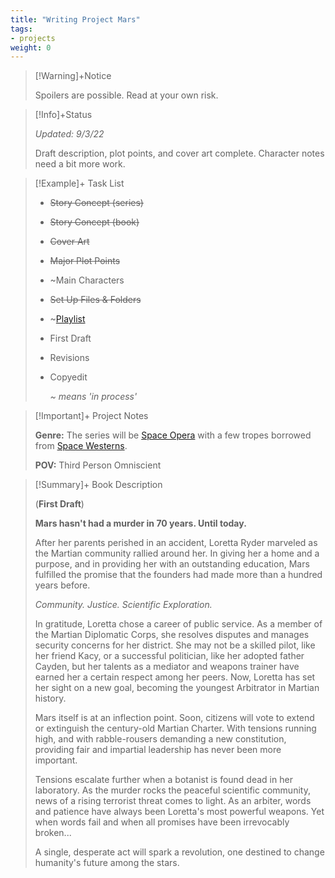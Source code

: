 ```yaml
---
title: "Writing Project Mars"
tags:
- projects
weight: 0
---
```



>[!Warning]+Notice
>
> Spoilers are possible. Read at your own risk.


> [!Info]+Status
>
>*Updated: 9/3/22*
>
> Draft description, plot points, and cover art complete.  Character notes need a bit more work.

>[!Example]+ Task List
> 
> * ~~Story Concept (series)~~
> * ~~Story Concept (book)~~
> * ~~Cover Art~~
> * ~~Major Plot Points~~
> * ~Main Characters
> * ~~Set Up Files & Folders~~
> * ~[Playlist](/notes/space-opera-playlist.md)
> * First Draft
> * Revisions
> * Copyedit
>   
>   *~ means 'in process'*


>[!Important]+ Project Notes
>
>
>**Genre:** The series will be [Space Opera](https://tvtropes.org/pmwiki/pmwiki.php/Main/SpaceOpera) with a few tropes borrowed from [Space Westerns](https://tvtropes.org/pmwiki/pmwiki.php/Main/SpaceWestern).
>
>**POV:** Third Person Omniscient

>[!Summary]+ Book Description
> 
> (**First Draft**)
>
> **Mars hasn't had a murder in 70 years. Until today.**  
>
>After her parents perished in an accident, Loretta Ryder marveled as the Martian community rallied around her. In giving her a home and a purpose, and in providing her with an outstanding education, Mars fulfilled the promise that the founders had made more than a hundred years before.
>
>*Community. Justice. Scientific Exploration.*
>
>In gratitude, Loretta chose a career of public service. As a member of the Martian Diplomatic Corps, she resolves disputes and manages security concerns for her district. She may not be a skilled pilot, like her friend Kacy, or a successful politician, like her adopted father Cayden, but her talents as a mediator and weapons trainer have earned her a certain respect among her peers. Now, Loretta has set her sight on a new goal, becoming the youngest Arbitrator in Martian history.
>
>Mars itself is at an inflection point. Soon, citizens will vote to extend or extinguish the century-old Martian Charter. With tensions running high, and with rabble-rousers demanding a new constitution, providing fair and impartial leadership has never been more important.
>
> Tensions escalate further when a botanist is found dead in her laboratory. As the murder rocks the peaceful scientific community, news of a rising terrorist threat comes to light. As an arbiter, words and patience have always been Loretta's most powerful weapons. Yet when words fail and when all promises have been irrevocably broken...
>
> A single, desperate act will spark a revolution, one destined to change humanity's future among the stars.
> 


